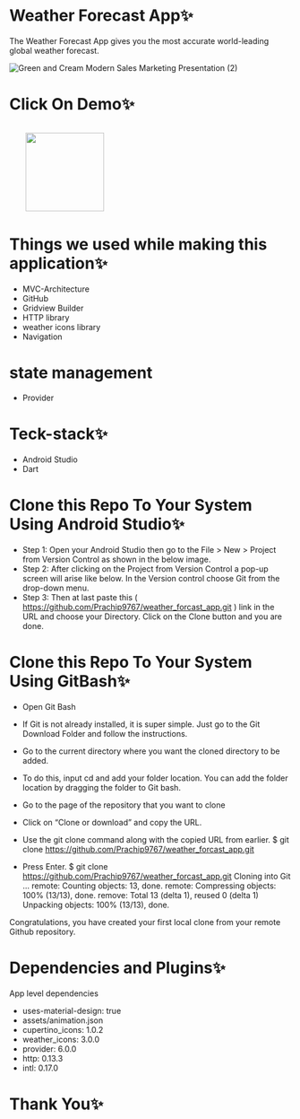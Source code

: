 # Weather Forecast App✨
The Weather Forecast App gives you the most accurate world-leading global weather forecast.

![Green and Cream Modern Sales Marketing Presentation (2)](https://github.com/Prachip9767/weather_forcast_app/assets/86509987/ca614d39-9714-43c1-ae54-c15adec5f95d)


# Click On Demo✨
  <code>
    <a href="https://drive.google.com/drive/folders/1U2GYtzMhgx72eH3Loez2nFee9mgW4BjK?usp=sharing" title="Playstore Profile"><img height="140" width="140" src="https://encrypted-tbn0.gstatic.com/images?q=tbn:ANd9GcRgwJcz642pA7mLR5u44OirKSJjfxOoOqWbpNx7vgDP0NI4snSp68daLp-JccwzoGUIARw&usqp=CAU"></a></code>


# Things we used while making this application✨
* MVC-Architecture
* GitHub
* Gridview Builder
* HTTP library
* weather icons library
* Navigation
  
# state management
* Provider

# Teck-stack✨
* Android Studio
* Dart


# Clone this Repo To Your System Using Android Studio✨

* Step 1: Open your Android Studio then go to the File > New > Project from Version Control as shown in the below image.
* Step 2: After clicking on the Project from Version Control a pop-up screen will arise like below. In the Version control choose Git from the drop-down menu.
* Step 3: Then at last paste this ( https://github.com/Prachip9767/weather_forcast_app.git ) link in the URL and choose your Directory. Click on the Clone button and you are done.


# Clone this Repo To Your System Using GitBash✨

* Open Git Bash

* If Git is not already installed, it is super simple. Just go to the Git Download Folder and follow the instructions.

* Go to the current directory where you want the cloned directory to be added.

* To do this, input cd and add your folder location. You can add the folder location by dragging the folder to Git bash.

* Go to the page of the repository that you want to clone

* Click on “Clone or download” and copy the URL.

* Use the git clone command along with the copied URL from earlier. $ git clone https://github.com/Prachip9767/weather_forcast_app.git

* Press Enter. $ git clone https://github.com/Prachip9767/weather_forcast_app.git Cloning into Git … remote: Counting objects: 13, done. remote: Compressing objects: 100% (13/13), done. remove: Total 13 (delta 1), reused 0 (delta 1) Unpacking objects: 100% (13/13), done.

Congratulations, you have created your first local clone from your remote Github repository.


# Dependencies and Plugins✨

App level dependencies

* uses-material-design: true
* assets/animation.json
* cupertino_icons: 1.0.2
* weather_icons: 3.0.0
* provider: 6.0.0
* http: 0.13.3
* intl: 0.17.0
    
# Thank You✨
